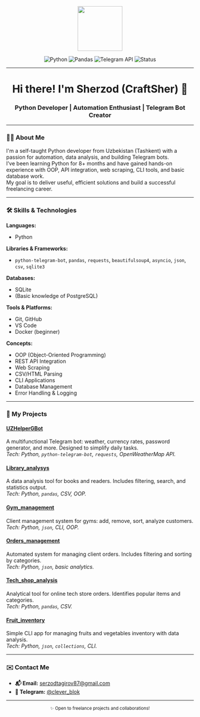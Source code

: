 <div id="header" align="center">
  <img src="https://media.giphy.com/media/KAq5w47R9rmTuvWOWa/giphy.gif" width="120"/>
</div>

<div align="center">
  
![Python](https://img.shields.io/badge/Python-3776AB?style=flat&logo=python&logoColor=white)
![Pandas](https://img.shields.io/badge/Pandas-150458?style=flat&logo=pandas&logoColor=white)
![Telegram API](https://img.shields.io/badge/Telegram_Bots-26A5E4?style=flat&logo=telegram&logoColor=white)
![Status](https://img.shields.io/badge/Available_for_Projects-00CC00?style=flat)

</div>

---

<h1 align="center">
  Hi there! I'm Sherzod (CraftSher) 👋
</h1>

<h3 align="center">
  Python Developer | Automation Enthusiast | Telegram Bot Creator
</h3>

---

### 👨‍💻 About Me

I'm a self-taught Python developer from Uzbekistan (Tashkent) with a passion for automation, data analysis, and building Telegram bots.  
I’ve been learning Python for 8+ months and have gained hands-on experience with OOP, API integration, web scraping, CLI tools, and basic database work.  
My goal is to deliver useful, efficient solutions and build a successful freelancing career.

---

### 🛠️ Skills & Technologies

**Languages:**  
- Python

**Libraries & Frameworks:**  
- `python-telegram-bot`, `pandas`, `requests`, `beautifulsoup4`, `asyncio`, `json`, `csv`, `sqlite3`

**Databases:**  
- SQLite  
- (Basic knowledge of PostgreSQL)

**Tools & Platforms:**  
- Git, GitHub  
- VS Code  
- Docker (beginner)

**Concepts:**  
- OOP (Object-Oriented Programming)  
- REST API Integration  
- Web Scraping  
- CSV/HTML Parsing  
- CLI Applications  
- Database Management  
- Error Handling & Logging

---

### 🚀 My Projects

#### [UZHelperGBot](https://github.com/CraftSher/UZHelperGBot)  
A multifunctional Telegram bot: weather, currency rates, password generator, and more. Designed to simplify daily tasks.  
*Tech: Python, `python-telegram-bot`, `requests`, OpenWeatherMap API.*

#### [Library_analysys](https://github.com/CraftSher/Library_analysys)  
A data analysis tool for books and readers. Includes filtering, search, and statistics output.  
*Tech: Python, `pandas`, CSV, OOP.*

#### [Gym_management](https://github.com/CraftSher/Gym_management)  
Client management system for gyms: add, remove, sort, analyze customers.  
*Tech: Python, `json`, CLI, OOP.*

#### [Orders_management](https://github.com/CraftSher/Orders_management)  
Automated system for managing client orders. Includes filtering and sorting by categories.  
*Tech: Python, `json`, basic analytics.*

#### [Tech_shop_analysis](https://github.com/CraftSher/Tech_shop_analysis)  
Analytical tool for online tech store orders. Identifies popular items and categories.  
*Tech: Python, `pandas`, CSV.*

#### [Fruit_inventory](https://github.com/CraftSher/Fruit_inventory)  
Simple CLI app for managing fruits and vegetables inventory with data analysis.  
*Tech: Python, `json`, `collections`, CLI.*

---

### ✉️ Contact Me

- **📬 Email:** [serzodtagirov87@gmail.com](mailto:serzodtagirov87@gmail.com)  
- **💬 Telegram:** [@clever_blok](https://t.me/clever_blok)

---

<div align="center">
  <sub>✨ Open to freelance projects and collaborations!</sub>
</div>

